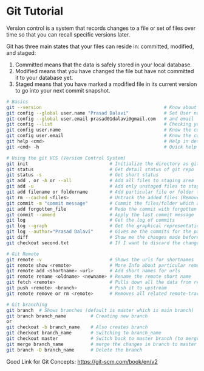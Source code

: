 # Git Tutorial
Version control is a system that records changes to a file or set of files over time so that you can recall specific versions later.

 Git has three main states that your files can reside in: committed, modified, and staged:
 1. Committed means that the data is safely stored in your local database.
 2. Modified means that you have changed the file but have not committed it to your database yet.
 3. Staged means that you have marked a modified file in its current version to go into your next commit snapshot.


``` bash
# Basics
git --version                                             # Know about the git version
git config --global user.name "Prasad Dalavi"             # Set User name
git config --global user.email prasad01dalavi@gmail.com   # and email
git config --list                                         # Checking your settings
git config user.name                                      # Know the current user name
git config user.email                                     # Know the current user email
git help <cmd>                                            # Help in detail
git <cmd> -h                                              # Quick help

# Using the git VCS (Version Control System) 
git init                              # Initialize the directory as git repo
git status                            # Get detail status of git repo
git status -s                         # Get short status
git add . or -A or --all              # Add all files to staging area
git add -u                            # Add only unstaged files to staging area
git add filename or foldername        # Add particular file or folder to the staging area
git rm --cached <files>               # Untrack the added files (Remove git added files from staging area)
git commit -m "commit message"        # Commit the files/folder which are at staging area
git add forgotten_file                # Redo the commit with forgotten additional changes
git commit --amend                    # Apply the last commit message
git log                               # Get the log of commits 
git log --graph                       # Get the graphical representation
git log --author="Prasad Dalavi"      # Gives me the commits for the particular author
git diff                              # Show me the changes made before adding to staging area 
git checkout second.txt               # If I want to discard the changes (before going to staging area)

# Git Remote
git remote -v                         # Shows the urls for shortnames
git remote show <remote>              # More Info about particular remote
git remote add <shortname> <url>      # Add short names for urls
git remote rename <oldname> <newname> # Rename the remote short name
git fetch <remote>                    # Pulls down all the data from remote doesn’t automatically merge
git push <remote> <branch>            # Push it to upstream
git remote remove or rm <remote>      # Removes all related remote-tracking branches and configuration settings

# Git branching 
git branch  # Shows branches (default is master which is main branch)
git branch branch_name         # Creating new branch
or
git checkout -b branch_name    # Also creates branch
git checkout branch_name       # Switching to branch_name
git checkout master            # Switch back to master branch (to merge other branches)
git merge branch_name          # merge the changes in branch to master branch
git branch -D branch_name      # Delete the branch
```
Good Link for Git Concepts:
https://git-scm.com/book/en/v2
